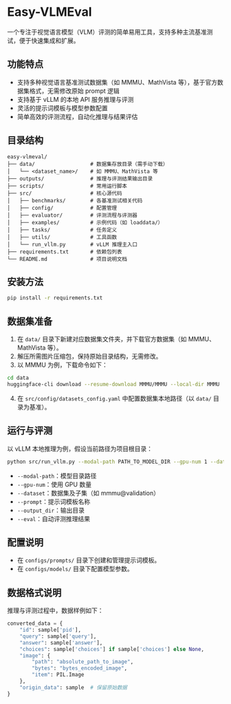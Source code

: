# Easy-VLMEval

一个专注于视觉语言模型（VLM）评测的简单易用工具，支持多种主流基准测试，便于快速集成和扩展。

## 功能特点

- 支持多种视觉语言基准测试数据集（如 MMMU、MathVista 等），基于官方数据集格式，无需修改原始 prompt 逻辑
- 支持基于 vLLM 的本地 API 服务推理与评测
- 灵活的提示词模板与模型参数配置
- 简单高效的评测流程，自动化推理与结果评估

## 目录结构

```
easy-vlmeval/
├── data/                  # 数据集存放目录（需手动下载）
│   └── <dataset_name>/    # 如 MMMU、MathVista 等
├── outputs/               # 推理与评测结果输出目录
├── scripts/               # 常用运行脚本
├── src/                   # 核心源代码
│   ├── benchmarks/        # 各基准测试相关代码
│   ├── config/            # 配置管理
│   ├── evaluator/         # 评测流程与评测器
│   ├── examples/          # 示例代码（如 loaddata/）
│   ├── tasks/             # 任务定义
│   ├── utils/             # 工具函数
│   └── run_vllm.py        # vLLM 推理主入口
├── requirements.txt       # 依赖包列表
└── README.md              # 项目说明文档
```

## 安装方法

```bash
pip install -r requirements.txt
```

## 数据集准备

1. 在 `data/` 目录下新建对应数据集文件夹，并下载官方数据集（如 MMMU、MathVista 等）。
2. 解压所需图片压缩包，保持原始目录结构，无需修改。
3. 以 MMMU 为例，下载命令如下：

```bash
cd data
huggingface-cli download --resume-download MMMU/MMMU --local-dir MMMU
```

4. 在 `src/config/datasets_config.yaml` 中配置数据集本地路径（以 `data/` 目录为基准）。

## 运行与评测

以 vLLM 本地推理为例，假设当前路径为项目根目录：

```bash
python src/run_vllm.py --modal-path PATH_TO_MODEL_DIR --gpu-num 1 --dataset mmmu@validation --prompt r1_think_prompt --output_dir outputs --eval
```

- `--modal-path`：模型目录路径
- `--gpu-num`：使用 GPU 数量
- `--dataset`：数据集及子集（如 mmmu@validation）
- `--prompt`：提示词模板名称
- `--output_dir`：输出目录
- `--eval`：自动评测推理结果

## 配置说明

- 在 `configs/prompts/` 目录下创建和管理提示词模板。
- 在 `configs/models/` 目录下配置模型参数。

## 数据格式说明

推理与评测过程中，数据样例如下：

```python
converted_data = {
    "id": sample['pid'],
    "query": sample['query'],
    "answer": sample['answer'],
    "choices": sample['choices'] if sample['choices'] else None,
    "image": {
        "path": "absolute_path_to_image",
        "bytes": "bytes_encoded_image",
        "item": PIL.Image
    },
    "origin_data": sample  # 保留原始数据
}
```